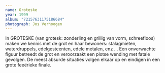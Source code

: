 ```yaml
---
name: Groteske
year: 1999
album: "72157631175186684"
photograph: Jos Verhoogen
---
```

In GROTESKE (van grotesk: zonderling en grillig van vorm, schreefloos) maken we kennis met de grot en haar bewoners: stalagmieten, waterdruppels, edelgesteenten, edele metalen, enz ... Een onverwachte figuur betreedt de grot en veroorzaakt een plotse wending met fatale gevolgen. De meest absurde situaties volgen elkaar op en eindigen in een grote feeërieke finale.
